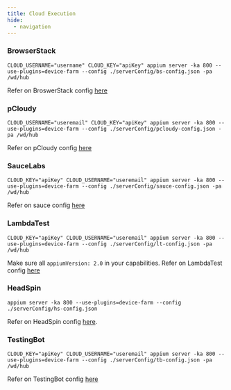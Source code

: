```yaml
---
title: Cloud Execution
hide:
  - navigation
---
```


### BrowserStack

```
CLOUD_USERNAME="username" CLOUD_KEY="apiKey" appium server -ka 800 --use-plugins=device-farm --config ./serverConfig/bs-config.json -pa /wd/hub
```
Refer on BroswerStack config [here](https://github.com/AppiumTestDistribution/appium-device-farm/blob/main/serverConfig/bs-config.json)

### pCloudy

```
CLOUD_USERNAME="useremail" CLOUD_KEY="apiKey" appium server -ka 800 --use-plugins=device-farm --config ./serverConfig/pcloudy-config.json -pa /wd/hub
```
Refer on pCloudy config [here](https://github.com/AppiumTestDistribution/appium-device-farm/blob/main/serverConfig/pcloudy-config.json)

### SauceLabs

```
CLOUD_KEY="apiKey" CLOUD_USERNAME="useremail" appium server -ka 800 --use-plugins=device-farm --config ./serverConfig/sauce-config.json -pa /wd/hub
```
Refer on sauce config [here](https://github.com/AppiumTestDistribution/appium-device-farm/blob/main/serverConfig/sauce-config.json)

### LambdaTest

```
CLOUD_KEY="apiKey" CLOUD_USERNAME="useremail" appium server -ka 800 --use-plugins=device-farm --config ./serverConfig/lt-config.json -pa /wd/hub
```
Make sure all `appiumVersion: 2.0` in your capabilities.
Refer on LambdaTest config [here](https://github.com/AppiumTestDistribution/appium-device-farm/blob/main/serverConfig/lt-config.json)


### HeadSpin

```
appium server -ka 800 --use-plugins=device-farm --config ./serverConfig/hs-config.json
```
Refer on HeadSpin config [here](https://github.com/AppiumTestDistribution/appium-device-farm/blob/main/serverConfig/hs-config.json).


### TestingBot

```
CLOUD_KEY="apiKey" CLOUD_USERNAME="useremail" appium server -ka 800 --use-plugins=device-farm --config ./serverConfig/tb-config.json -pa /wd/hub
```
Refer on TestingBot config [here](https://github.com/AppiumTestDistribution/appium-device-farm/blob/main/serverConfig/tb-config.json)
